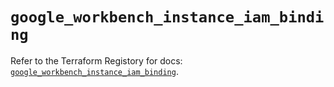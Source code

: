 # `google_workbench_instance_iam_binding`

Refer to the Terraform Registory for docs: [`google_workbench_instance_iam_binding`](https://registry.terraform.io/providers/hashicorp/google-beta/5.21.0/docs/resources/google_workbench_instance_iam_binding).
